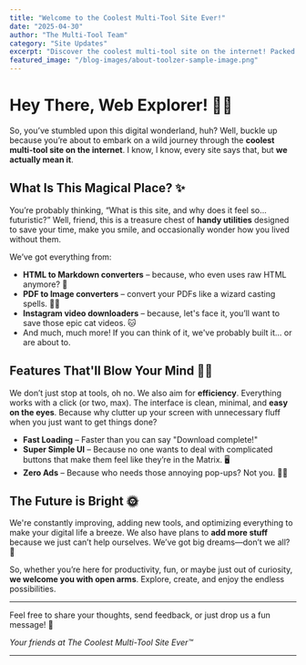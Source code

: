 ```yaml
---
title: "Welcome to the Coolest Multi-Tool Site Ever!"
date: "2025-04-30"
author: "The Multi-Tool Team"
category: "Site Updates"
excerpt: "Discover the coolest multi-tool site on the internet! Packed with handy utilities and a fun experience."
featured_image: "/blog-images/about-toolzer-sample-image.png"
---
```


# Hey There, Web Explorer! 🕵️‍♂️

So, you’ve stumbled upon this digital wonderland, huh? Well, buckle up because you’re about to embark on a wild journey through the **coolest multi-tool site on the internet**. I know, I know, every site says that, but **we actually mean it**.

## What Is This Magical Place? ✨

You’re probably thinking, “What is this site, and why does it feel so... futuristic?” Well, friend, this is a treasure chest of **handy utilities** designed to save your time, make you smile, and occasionally wonder how you lived without them.

We’ve got everything from:

- **HTML to Markdown converters** – because, who even uses raw HTML anymore? 🤔
- **PDF to Image converters** – convert your PDFs like a wizard casting spells. 🧙‍♂️
- **Instagram video downloaders** – because, let's face it, you’ll want to save those epic cat videos. 🐱
- And much, much more! If you can think of it, we've probably built it... or are about to.

## Features That'll Blow Your Mind 🧠💥

We don’t just stop at tools, oh no. We also aim for **efficiency**. Everything works with a click (or two, max). The interface is clean, minimal, and **easy on the eyes**. Because why clutter up your screen with unnecessary fluff when you just want to get things done?

- **Fast Loading** – Faster than you can say "Download complete!"
- **Super Simple UI** – Because no one wants to deal with complicated buttons that make them feel like they’re in the Matrix. 🖥️
- **Zero Ads** – Because who needs those annoying pop-ups? Not you. 🙅‍♀️

## The Future is Bright 🌞

We're constantly improving, adding new tools, and optimizing everything to make your digital life a breeze. We also have plans to **add more stuff** because we just can’t help ourselves. We’ve got big dreams—don’t we all? 🌈

So, whether you’re here for productivity, fun, or maybe just out of curiosity, **we welcome you with open arms**. Explore, create, and enjoy the endless possibilities.

---

Feel free to share your thoughts, send feedback, or just drop us a fun message! 🚀

_Your friends at The Coolest Multi-Tool Site Ever™_

---
